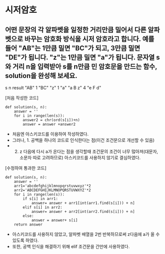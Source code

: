 # 시저암호
## 어떤 문장의 각 알파벳을 일정한 거리만큼 밀어서 다른 알파벳으로 바꾸는 암호화 방식을 시저 암호라고 합니다. 예를 들어 "AB"는 1만큼 밀면 "BC"가 되고, 3만큼 밀면 "DE"가 됩니다. "z"는 1만큼 밀면 "a"가 됩니다. 문자열 s와 거리 n을 입력받아 s를 n만큼 민 암호문을 만드는 함수, solution을 완성해 보세요.

s	      n	  result
"AB"	  1	  "BC"
"z"	    1	  "a"
"a B z"	4	  "e F d"

[처음 작성한 코드]
```
def solution(s, n):
    answer = ''
    for i in range(len(s)):
        answer2 = chr(ord(s[i])+n)
        answer = answer +answer2
```

- 처음엔 아스키코드를 이용하여 작성하였다.
- 그러나, 1. 공백을 하나의 코드로 인식한다는 점(이건 조건문으로 개선할 수 있음)
- 2. z 다음에 다시 a가 온다는 점을 생각할때 조건문의 조건이 너무 많아져(대문자, 소문자 따로 고려하므로) 아스키코드를 사용하지 않기로 결심하였다.


[수정하여 통과한 코드]
```
def solution(s, n):
    answer = ''
    arr1='abcdefghijklmnopqrstuvwxyz'*2
    arr2='ABCDEFGHIJKLMNOPQRSTUVWXYZ'*2
    for i in range(len(s)):
        if s[i] in arr1:
            answer= answer + arr1[int(arr1.find(s[i])) + n]
        elif s[i] in arr2:
            answer= answer + arr2[int(arr2.find(s[i])) + n] 
        else:
            answer = answer+ s[i]
    return answer
```

- 아스키코드를 사용하지 않았고, 알파벳 배열을 2번 반복하므로써 z다음에 a가 올 수 있도록 하였다.
- 또한, 공백 인식을 해결하기 위해 elif 조건문을 간만에 사용하였다.

